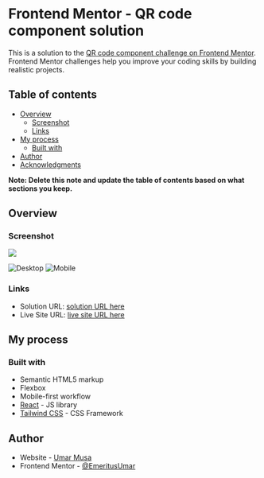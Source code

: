 # Frontend Mentor - QR code component solution

This is a solution to the [QR code component challenge on Frontend Mentor](https://www.frontendmentor.io/challenges/qr-code-component-iux_sIO_H). Frontend Mentor challenges help you improve your coding skills by building realistic projects. 

## Table of contents

- [Overview](#overview)
  - [Screenshot](#screenshot)
  - [Links](#links)
- [My process](#my-process)
  - [Built with](#built-with)
- [Author](#author)
- [Acknowledgments](#acknowledgments)

**Note: Delete this note and update the table of contents based on what sections you keep.**

## Overview

### Screenshot

![](./screenshot.jpg)

![Desktop](https://user-images.githubusercontent.com/90206214/189545888-6ba174fd-1813-4e00-8d9c-62eab990039d.PNG)
![Mobile](https://user-images.githubusercontent.com/90206214/189545891-e43d0dce-fc07-4b2e-b071-ae0417846206.PNG)


### Links

- Solution URL: [solution URL here](https://your-solution-url.com)
- Live Site URL: [live site URL here]([https://your-live-site-url.com](https://qr-code-component-umarmusa.netlify.app/))

## My process

### Built with

- Semantic HTML5 markup
- Flexbox
- Mobile-first workflow
- [React](https://reactjs.org/) - JS library
- [Tailwind CSS](https://tailwindcss.com/) - CSS Framework

## Author

- Website - [Umar Musa](https://umarmusa.netlify.app/)
- Frontend Mentor - [@EmeritusUmar](https://www.frontendmentor.io/profile/EmeritusUmar)
